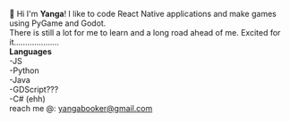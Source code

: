 👋 Hi I'm **Yanga**! I like to code React Native applications and make games using PyGame and Godot.
 <br> 
There is still a lot for me to learn and a long road ahead of me. Excited for it....................
 <br> 
**Languages**
 <br> 
-JS
 <br> 
-Python
 <br> 
-Java
 <br> 
-GDScript???
 <br> 
-C# (ehh)
 <br> 
reach me @: yangabooker@gmail.com

<!---
YangaB7/YangaB7 is a ✨ special ✨ repository because its `README.md` (this file) appears on your GitHub profile.
You can click the Preview link to take a look at your changes.
--->
